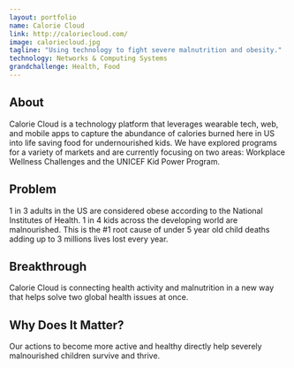 ```yaml
---
layout: portfolio
name: Calorie Cloud
link: http://caloriecloud.com/
image: caloriecloud.jpg
tagline: "Using technology to fight severe malnutrition and obesity."
technology: Networks & Computing Systems
grandchallenge: Health, Food
---
```

## About

Calorie Cloud is a technology platform that leverages wearable tech, web, and mobile apps to capture the abundance of calories burned here in US into life saving food for undernourished kids. We have explored programs for a variety of markets and are currently focusing on two areas: Workplace Wellness Challenges and the UNICEF Kid Power Program.

## Problem

1 in 3 adults in the US are considered obese according to the National Institutes of Health.
1 in 4 kids across the developing world are malnourished.  This is the #1 root cause of under 5 year old child deaths adding up to 3 millions lives lost every year.

## Breakthrough

Calorie Cloud is connecting health activity and malnutrition in a new way that helps solve two global health issues at once.  

## Why Does It Matter?

Our actions to become more active and healthy directly help severely malnourished children survive and thrive.  